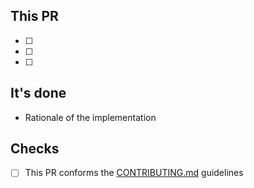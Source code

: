## This PR

- [ ]
- [ ]
- [ ]

## It's done

- Rationale of the implementation

## Checks

- [ ] This PR conforms the [CONTRIBUTING.md](CONTRIBUTING.md) guidelines
